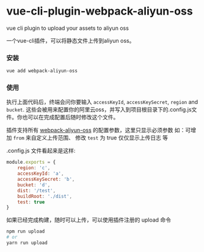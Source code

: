 # vue-cli-plugin-webpack-aliyun-oss

vue cli plugin to upload your assets to aliyun oss

一个vue-cli插件，可以将静态文件上传到aliyun oss。



### 安装

```sh
vue add webpack-aliyun-oss
```



### 使用

执行上面代码后，终端会问你要输入 `accessKeyId`, `accessKeySecret`, `region` and  `bucket`. 这些会被用来配置你的阿里云oss，并写入到项目根目录下的.config.js文件。你也可以在完成配置后随时修改这个文件。


插件支持所有 [webpack-aliyun-oss](https://www.npmjs.com/package/webpack-aliyun-oss) 的配置参数，这里只显示必须参数
如：可增加 `from` 来自定义上传范围、 修改 `test` 为 true 仅仅显示上传日志 等

.config.js 文件看起来是这样:

```js
module.exports = {
	region: 'c',
	accessKeyId: 'a',
	accessKeySecret: 'b',
	bucket: 'd',
	dist: '/test',
	buildRoot: './dist',
	test: true
}
```



如果已经完成构建，随时可以上传，可以使用插件注册的 upload 命令

```sh
npm run upload
# or
yarn run upload
```

